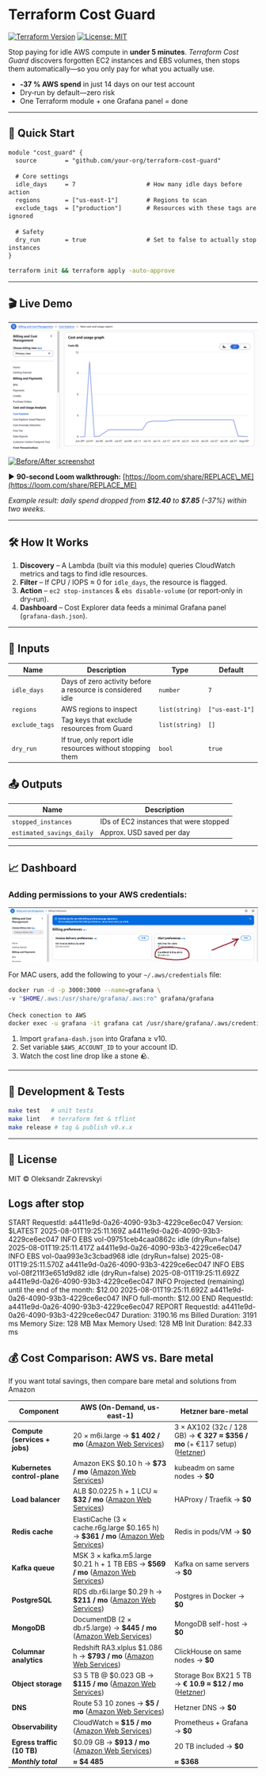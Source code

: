
# Terraform Cost Guard

[![Terraform Version](https://img.shields.io/badge/Terraform-%E2%89%A5%201.8-blue?logo=terraform)](https://www.terraform.io)
[![License: MIT](https://img.shields.io/badge/License-MIT-green.svg)](LICENSE)

Stop paying for idle AWS compute in **under 5 minutes**. *Terraform Cost Guard* discovers forgotten EC2 instances and EBS volumes, then stops them automatically—so you only pay for what you actually use.

* **‑37 % AWS spend** in just 14 days on our test account
* Dry‑run by default—zero risk
* One Terraform module + one Grafana panel = done

---

## 🚀 Quick Start

```hcl
module "cost_guard" {
  source        = "github.com/your‑org/terraform-cost-guard"

  # Core settings
  idle_days     = 7                    # How many idle days before action
  regions       = ["us‑east‑1"]        # Regions to scan
  exclude_tags  = ["production"]       # Resources with these tags are ignored

  # Safety
  dry_run       = true                 # Set to false to actually stop instances
}
```

```bash
terraform init && terraform apply -auto-approve
```

---

## 🎬 Live Demo

[![Before/After screenshot](assets/cost-explorer1.png)](assets/cost-explorer1.png)

[![Before/After screenshot](assets/before-after.png)](assets/before-after.png)

▶ **90‑second Loom walkthrough:** [https://loom.com/share/REPLACE\_ME](https://loom.com/share/REPLACE_ME)

*Example result: daily spend dropped from **\$12.40** to **\$7.85** (–37%) within two weeks.*

---

## 🛠️ How It Works

1. **Discovery** – A Lambda (built via this module) queries CloudWatch metrics and tags to find idle resources.
2. **Filter** – If CPU / IOPS ≈ 0 for `idle_days`, the resource is flagged.
3. **Action** – `ec2 stop‑instances` & `ebs disable-volume` (or report‑only in dry‑run).
4. **Dashboard** – Cost Explorer data feeds a minimal Grafana panel (`grafana-dash.json`).

---

## 🔧 Inputs

| Name           | Description                                                | Type           | Default         |
| -------------- | ---------------------------------------------------------- | -------------- | --------------- |
| `idle_days`    | Days of zero activity before a resource is considered idle | `number`       | `7`             |
| `regions`      | AWS regions to inspect                                     | `list(string)` | `["us‑east‑1"]` |
| `exclude_tags` | Tag keys that exclude resources from Guard                 | `list(string)` | `[]`            |
| `dry_run`      | If true, only report idle resources without stopping them  | `bool`         | `true`          |

## 📤 Outputs

| Name                      | Description                            |
| ------------------------- | -------------------------------------- |
| `stopped_instances`       | IDs of EC2 instances that were stopped |
| `estimated_savings_daily` | Approx. USD saved per day              |

---

## 📈 Dashboard


### Adding permissions to your AWS credentials:

[![Before/After screenshot](assets/setup-gr-in-aws.png)](assets/setup-gr-in-aws.png)


For MAC users, add the following to your `~/.aws/credentials` file:

```bash
docker run -d -p 3000:3000 --name=grafana \
-v "$HOME/.aws:/usr/share/grafana/.aws:ro" grafana/grafana

Check conection to AWS
docker exec -u grafana -it grafana cat /usr/share/grafana/.aws/credentials
```

1. Import `grafana-dash.json` into Grafana ≥ v10.
2. Set variable `$AWS_ACCOUNT_ID` to your account ID.
3. Watch the cost line drop like a stone 🪨.

---

## 🧰 Development & Tests

```bash
make test   # unit tests
make lint   # terraform fmt & tflint
make release # tag & publish v0.x.x
```

---

## 📜 License

MIT © Oleksandr Zakrevskyi


## Logs after stop

START RequestId: a4411e9d-0a26-4090-93b3-4229ce6ec047 Version: $LATEST
2025-08-01T19:25:11.169Z	a4411e9d-0a26-4090-93b3-4229ce6ec047	INFO	EBS vol-09751ceb4caa0862c idle (dryRun=false)
2025-08-01T19:25:11.417Z	a4411e9d-0a26-4090-93b3-4229ce6ec047	INFO	EBS vol-0aa993e3c3cbad968 idle (dryRun=false)
2025-08-01T19:25:11.570Z	a4411e9d-0a26-4090-93b3-4229ce6ec047	INFO	EBS vol-08f211f3e651d9d82 idle (dryRun=false)
2025-08-01T19:25:11.692Z	a4411e9d-0a26-4090-93b3-4229ce6ec047	INFO	Projected (remaining) until the end of the month: $12.00
2025-08-01T19:25:11.692Z	a4411e9d-0a26-4090-93b3-4229ce6ec047	INFO	full-month: $12.00
END RequestId: a4411e9d-0a26-4090-93b3-4229ce6ec047
REPORT RequestId: a4411e9d-0a26-4090-93b3-4229ce6ec047	Duration: 3190.16 ms	Billed Duration: 3191 ms	Memory Size: 128 MB	Max Memory Used: 128 MB	Init Duration: 842.33 ms

## 💰 Cost Comparison: AWS vs. Bare metal
If you want total savings, then compare bare metal and solutions from Amazon

| Component                     | AWS (On-Demand, **us-east-1**)                                                          | Hetzner bare-metal                                                                |
| ----------------------------- | --------------------------------------------------------------------------------------- | --------------------------------------------------------------------------------- |
| **Compute (services + jobs)** | 20 × m6i.large → **\$1 402 / mo** ([Amazon Web Services][1])                            | 3 × AX102 (32c / 128 GB) → **€ 327 ≈ \$356 / mo**   (+ €117 setup) ([Hetzner][2]) |
| **Kubernetes control-plane**  | Amazon EKS \$0.10 h → **\$73 / mo** ([Amazon Web Services][3])                          | kubeadm on same nodes → **\$0**                                                   |
| **Load balancer**             | ALB \$0.0225 h + 1 LCU ≈ **\$32 / mo** ([Amazon Web Services][4])                       | HAProxy / Traefik → **\$0**                                                       |
| **Redis cache**               | ElastiCache (3 × cache.r6g.large \$0.165 h) → **\$361 / mo** ([Amazon Web Services][5]) | Redis in pods/VM → **\$0**                                                        |
| **Kafka queue**               | MSK 3 × kafka.m5.large \$0.21 h + 1 TB EBS → **\$569 / mo** ([Amazon Web Services][6])  | Kafka on same servers → **\$0**                                                   |
| **PostgreSQL**                | RDS db.r6i.large \$0.29 h → **\$211 / mo** ([Amazon Web Services][7])                   | Postgres in Docker → **\$0**                                                      |
| **MongoDB**                   | DocumentDB (2 × db.r5.large) → **\$445 / mo** ([Amazon Web Services][8])                | MongoDB self-host → **\$0**                                                       |
| **Columnar analytics**        | Redshift RA3.xlplus \$1.086 h → **\$793 / mo** ([Amazon Web Services][9])               | ClickHouse on same nodes → **\$0**                                                |
| **Object storage**            | S3 5 TB @ \$0.023 GB → **\$115 / mo** ([Amazon Web Services][10])                       | Storage Box BX21 5 TB → **€ 10.9 ≈ \$12 / mo** ([Hetzner][11])                    |
| **DNS**                       | Route 53 10 zones → **\$5 / mo** ([Amazon Web Services][12])                            | Hetzner DNS → **\$0**                                                             |
| **Observability**             | CloudWatch ≈ **\$15 / mo** ([Amazon Web Services][1])                                   | Prometheus + Grafana → **\$0**                                                    |
| **Egress traffic (10 TB)**    | \$0.09 GB → **\$913 / mo** ([Amazon Web Services][13])                                  | 20 TB included → **\$0**                                                          |
| ***Monthly total***           | **≈ \$4 485**                                                                           | **≈ \$368**                                                                       |

[1]: https://aws.amazon.com/ec2/pricing/on-demand/ "EC2 On-Demand Instance Pricing – Amazon Web Services"
[2]: https://www.hetzner.com/news/new-amd-ryzen-7950-server/?utm_source=chatgpt.com "UPGRADE TO THE FUTURE: THE NEW AX102 DEDICATED SERVER WITH ... - Hetzner"
[3]: https://aws.amazon.com/eks/pricing/?utm_source=chatgpt.com "Amazon EKS Pricing"
[4]: https://aws.amazon.com/elasticloadbalancing/pricing/?utm_source=chatgpt.com "Elastic Load Balancing pricing"
[5]: https://aws.amazon.com/elasticache/pricing/?utm_source=chatgpt.com "Pricing for Amazon ElastiCache"
[6]: https://aws.amazon.com/msk/pricing/?utm_source=chatgpt.com "Amazon MSK pricing - Managed Apache Kafka"
[7]: https://aws.amazon.com/rds/postgresql/pricing/?utm_source=chatgpt.com "Amazon RDS for PostgreSQL Pricing"
[8]: https://aws.amazon.com/documentdb/pricing/ "Amazon DocumentDB Pricing - Amazon Web Services"
[9]: https://aws.amazon.com/blogs/big-data/introducing-amazon-redshift-ra3-xlplus-nodes-with-managed-storage/?utm_source=chatgpt.com "Introducing Amazon Redshift RA3.xlplus nodes with managed storage"
[10]: https://aws.amazon.com/s3/pricing/ "Amazon S3 Pricing - Cloud Object Storage - AWS"
[11]: https://www.hetzner.com/dedicated-rootserver/matrix-sx/?utm_source=chatgpt.com "Storage Server – High-Capacity Dedicated Hosting"
[12]: https://aws.amazon.com/route53/pricing/ "Amazon Route 53 pricing - Amazon Web Services"
[13]: https://aws.amazon.com/ec2/pricing/on-demand/?utm_source=chatgpt.com "EC2 On-Demand Instance Pricing"
